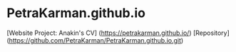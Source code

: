 # PetraKarman.github.io
[Website Project: Anakin's CV] (https://petrakarman.github.io/)
[Repository] (https://github.com/PetraKarman/PetraKarman.github.io.git)
